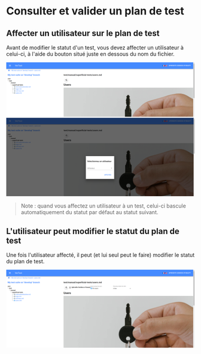 # Consulter et valider un plan de test

## Affecter un utilisateur sur le plan de test

Avant de modifier le statut d'un test, vous devez affecter un utilisateur à celui-ci, à l'aide du bouton
situé juste en dessous du nom du fichier.

![Consulter un plan de test](../assets/test-case-page-1-fr.png)
![Sélectionner un utilisateur](../assets/test-case-page-2-fr.png)

> Note : quand vous affectez un utilisateur à un test, celui-ci bascule automatiquement du statut
> par défaut au statut suivant.

## L'utilisateur peut modifier le statut du plan de test

Une fois l'utilisateur affecté, il peut (et lui seul peut le faire) modifier le statut du plan de test.

![Changement de statut](../assets/test-case-page-3-fr.png)
